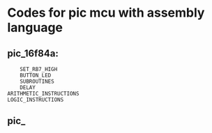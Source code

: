 # Codes for pic mcu with assembly language

## pic_16f84a:
        SET_RB7_HIGH
        BUTTON_LED
        SUBROUTINES
        DELAY
	ARITHMETIC_INSTRUCTIONS
	LOGIC_INSTRUCTIONS
## pic_
